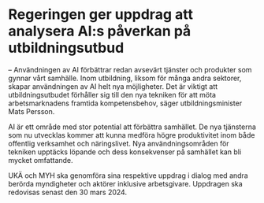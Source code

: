 # Regeringen ger uppdrag att analysera AI:s påverkan på utbildningsutbud

– Användningen av AI förbättrar redan avsevärt tjänster och produkter som gynnar vårt samhälle. Inom utbildning, liksom för många andra sektorer, skapar användningen av AI helt nya möjligheter. Det är viktigt att utbildningsutbudet förhåller sig till den nya tekniken för att möta arbetsmarknadens framtida kompetensbehov, säger utbildningsminister Mats Persson.

AI är ett område med stor potential att förbättra samhället. De nya tjänsterna som nu utvecklas kommer att kunna medföra högre produktivitet inom både offentlig verksamhet och näringslivet. Nya användningsområden för tekniken upptäcks löpande och dess konsekvenser på samhället kan bli mycket omfattande.

UKÄ och MYH ska genomföra sina respektive uppdrag i dialog med andra berörda myndigheter och aktörer inklusive arbetsgivare. Uppdragen ska redovisas senast den 30 mars 2024.
